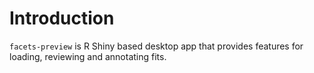 # Introduction

`facets-preview` is R Shiny based desktop app that provides features for loading, reviewing and annotating fits.

